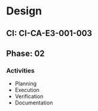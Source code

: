 # Design

## CI: CI-CA-E3-001-003
## Phase: 02

### Activities
- Planning
- Execution
- Verification
- Documentation
